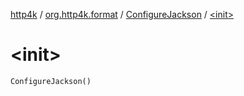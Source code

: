[http4k](../../index.md) / [org.http4k.format](../index.md) / [ConfigureJackson](index.md) / [&lt;init&gt;](./-init-.md)

# &lt;init&gt;

`ConfigureJackson()`